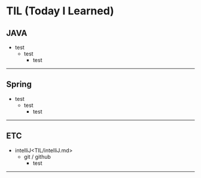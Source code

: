 # TIL  (Today I Learned)

## JAVA 
- test
   - test
     - test

---------------
## Spring
- test
   - test
     - test
---------------
## ETC
- intelliJ<TIL/intelliJ.md>
   - git / github
     - test
---------------
